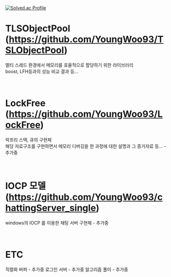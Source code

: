 [![Solved.ac Profile](http://mazassumnida.wtf/api/v2/generate_badge?boj=rmstjd23)](https://solved.ac/rmstjd23/)


# TLSObjectPool (https://github.com/YoungWoo93/TSLObjectPool)
멀티 스레드 환경에서 메모리를 효율적으로 할당하기 위한 라이브러리 <br>
boost, LFH등과의 성능 비교 결과 등... <br>
<br>
<br>
# LockFree (https://github.com/YoungWoo93/LockFree)
락프리 스택, 큐의 구현체 <br>
해당 자료구조를 구현하면서 메모리 디버깅을 한 과정에 대한 설명과 그 증거자료 등... - 추가중 <br>
<br>
<br>
# IOCP 모델 (https://github.com/YoungWoo93/chattingServer_single)
windows의 IOCP 를 이용한 채팅 서버 구현체 - 추가중 <br>
<br>
<br>
# ETC
직렬화 버퍼  - 추가중
로그인 서버  - 추가중
알고리즘 풀이  - 추가중
